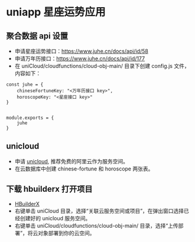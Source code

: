 # uniapp 星座运势应用

## 聚合数据 api 设置
- 申请星座运势接口：https://www.juhe.cn/docs/api/id/58
- 申请万年历接口：https://www.juhe.cn/docs/api/id/177
- 在 uniCloud/cloudfunctions/cloud-obj-main/ 目录下创建 config.js 文件，内容如下：
```
const juhe = {
    chineseFortuneKey: "<万年历接口 key>",
    horoscopeKey: "<星座接口 key>"
}


module.exports = {
    juhe
}
```

## unicloud
- 申请 [unicloud](https://unicloud.dcloud.net.cn/home), 推荐免费的阿里云作为服务空间。
- 在云数据库中创建 chinese-fortune 和 horoscope 两张表。

## 下载 hbuilderx 打开项目
- [HBuilderX](https://www.dcloud.io/hbuilderx.html)
- 右键单击 uniCloud 目录，选择“关联云服务空间或项目”，在弹出窗口选择已经创建好的 unicloud 服务空间。
- 右键单击 uniCloud/cloudfunctions/cloud-obj-main/ 目录，选择“上传部署”，将云对象部署到你的云空间。